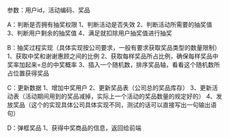 参数：用户id，活动编码、奖品

A：判断是否拥有抽奖权限
1、判断活动是否失效
2、判断活动所需要的抽奖值
3、判断用户剩余的抽奖值
4、满足就扣除用户抽奖值进行抽奖


B：抽奖过程实现（具体实现按公司要求，一般有要求获取奖品类型的数量限制）
1、获取中奖和谢谢惠顾之间的比例
2、获取每样奖品所占比例，确保每样奖品中奖率加起来=总的中奖概率
3、插入一个随机数，排序奖品轴，看看这个随机数所占位置获得奖品

C：更新数据
1、增加中奖用户
2、更新奖品表（公司总的奖品库存）
3、更新活动表（活动期间用到的奖品减掉，实际上一个活动的奖品数量的规定好的）
4、发放奖品（这个的实现具体公司具体实现不同，测试的话可以直接写出一句输出语句）

D：弹框奖品
1、获得中奖商品的信息，返回给前端
